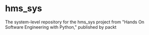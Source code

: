 # hms_sys
The system-level repository for the hms_sys project from "Hands On Software Engineering with Python," published by packt
